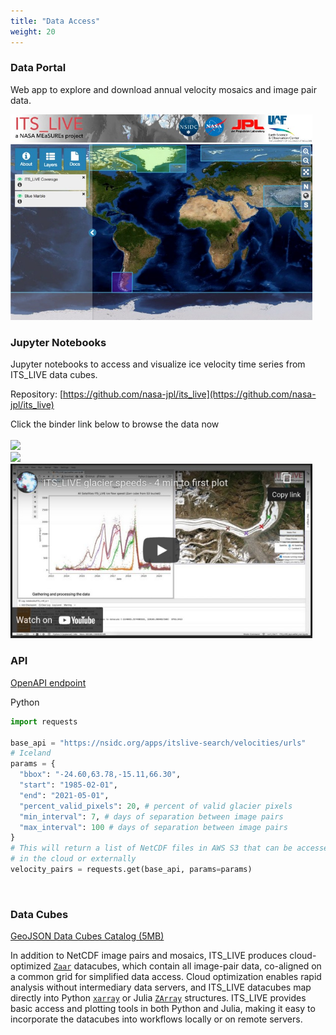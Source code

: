```yaml
---
title: "Data Access"
weight: 20
---
```


### Data Portal

Web app to explore and download annual velocity mosaics and image pair data.

<div class="columns">
  <div class="column">
    <a href="https://nsidc.org/apps/itslive/" target="_blank" class="custom-image">
      <img src="images/webapp.jpg" />
    </a>
  </div>
  <div class="column"></div>
</div>

### Jupyter Notebooks

Jupyter notebooks to access and visualize ice velocity time series from ITS_LIVE data cubes.

Repository: [https://github.com/nasa-jpl/its_live](https://github.com/nasa-jpl/its_live)

<div class="columns">
  <div class="column">
    Click the binder link below to browse the data now <br><br>
     <a href="https://mybinder.org/v2/gh/nasa-jpl/its_live/lite?urlpath=voila/render/notebooks/voila-widget.ipynb" target="_blank"><img src="https://img.shields.io/badge/Launch-Voilà-lightblue?atyle=plastic&logo=jupyter"/></a><br>
    <a href="https://mybinder.org/v2/gh/nasa-jpl/its_live/main?urlpath=lab/tree/notebooks" target="_blank"><img src="https://img.shields.io/badge/Launch-Binder-lightgreen?atyle=plastic&logo=jupyter" class="custom-image"/></a><br>
  <a href="https://www.youtube.com/watch?v=G7E7rE5npvg" target="_blank"><img src="images/youtube-screen.jpg"></a>
  </div>
  <div class="column"></div>
</div>


### API

[OpenAPI endpoint](https://nsidc.org/apps/itslive-search/docs)


Python

<div class="align-left">


```python
import requests

base_api = "https://nsidc.org/apps/itslive-search/velocities/urls"
# Iceland
params = {
  "bbox": "-24.60,63.78,-15.11,66.30",
  "start": "1985-02-01",
  "end": "2021-05-01",
  "percent_valid_pixels": 20, # percent of valid glacier pixels
  "min_interval": 7, # days of separation between image pairs
  "max_interval": 100 # days of separation between image pairs
}
# This will return a list of NetCDF files in AWS S3 that can be accessed
# in the cloud or externally
velocity_pairs = requests.get(base_api, params=params)
```


</div>
<br>

### Data Cubes


[GeoJSON Data Cubes Catalog (5MB)](https://its-live-data.s3.amazonaws.com/datacubes/catalog_v02.json)


In addition to NetCDF image pairs and mosaics, ITS_LIVE produces cloud-optimized [`Zaar`](https://zarr.readthedocs.io/en/stable/) datacubes, which contain all image-pair data, co-aligned on a common grid for simplified data access. Cloud optimization enables rapid analysis without intermediary data servers, and ITS_LIVE datacubes map directly into Python [`xarray`](https://docs.xarray.dev/en/stable/) or Julia  [`ZArray`](https://docs.julialang.org/en/v1/manual/arrays/) structures. ITS_LIVE provides basic access and plotting tools in both Python and Julia, making it easy to incorporate the datacubes into workflows locally or on remote servers.



